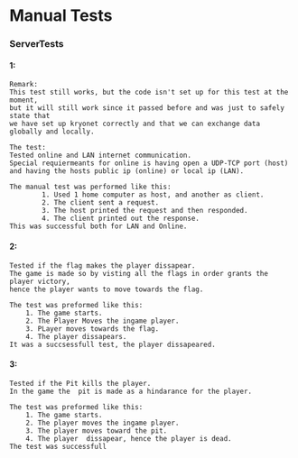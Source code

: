 # Manual Tests
### ServerTests
#### 1:
    Remark:
    This test still works, but the code isn't set up for this test at the moment,
    but it will still work since it passed before and was just to safely state that
    we have set up kryonet correctly and that we can exchange data globally and locally.
    
    The test:
    Tested online and LAN internet communication.
    Special requiermeants for online is having open a UDP-TCP port (host)
    and having the hosts public ip (online) or local ip (LAN).
    
    The manual test was performed like this: 
            1. Used 1 home computer as host, and another as client. 
            2. The client sent a request. 
            3. The host printed the request and then responded. 
            4. The client printed out the response. 
    This was successful both for LAN and Online.
    
#### 2:
    Tested if the flag makes the player dissapear.
    The game is made so by visting all the flags in order grants the player victory, 
    hence the player wants to move towards the flag.
    
    The test was preformed like this:
        1. The game starts.
        2. The Player Moves the ingame player.
        3. PLayer moves towards the flag.
        4. The player dissapears.
    It was a succsessfull test, the player dissapeared.

#### 3:
    Tested if the Pit kills the player.
    In the game the  pit is made as a hindarance for the player.
    
    The test was preformed like this:
        1. The game starts.
        2. The player moves the ingame player.
        3. The player moves toward the pit.
        4. The player  dissapear, hence the player is dead.
    The test was successfull
